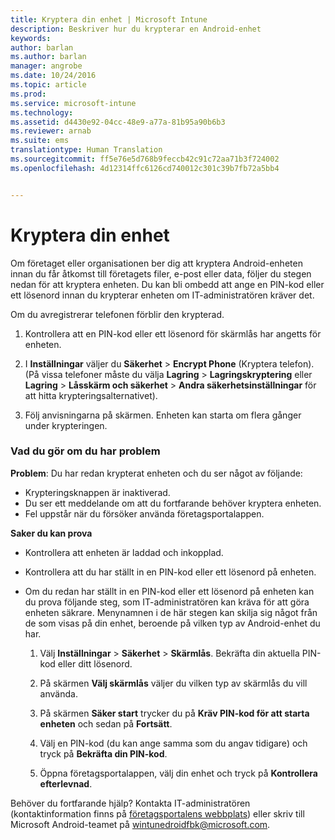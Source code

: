 ```yaml
---
title: Kryptera din enhet | Microsoft Intune
description: Beskriver hur du krypterar en Android-enhet
keywords: 
author: barlan
ms.author: barlan
manager: angrobe
ms.date: 10/24/2016
ms.topic: article
ms.prod: 
ms.service: microsoft-intune
ms.technology: 
ms.assetid: d4430e92-04cc-48e9-a77a-81b95a90b6b3
ms.reviewer: arnab
ms.suite: ems
translationtype: Human Translation
ms.sourcegitcommit: ff5e76e5d768b9feccb42c91c72aa71b3f724002
ms.openlocfilehash: 4d12314ffc6126cd740012c301c39b7fb72a5bb4


---
```



# Kryptera din enhet

Om företaget eller organisationen ber dig att kryptera Android-enheten innan du får åtkomst till företagets filer, e-post eller data, följer du stegen nedan för att kryptera enheten. Du kan bli ombedd att ange en PIN-kod eller ett lösenord innan du krypterar enheten om IT-administratören kräver det.

Om du avregistrerar telefonen förblir den krypterad.

1.  Kontrollera att en PIN-kod eller ett lösenord för skärmlås har angetts för enheten.

2.  I **Inställningar** väljer du **Säkerhet** &gt; **Encrypt Phone** (Kryptera telefon).
    (På vissa telefoner måste du välja **Lagring** &gt; **Lagringskryptering** eller **Lagring** &gt; **Låsskärm och säkerhet** &gt; **Andra säkerhetsinställningar** för att hitta krypteringsalternativet).

3.  Följ anvisningarna på skärmen. Enheten kan starta om flera gånger under krypteringen.

### Vad du gör om du har problem
**Problem**: Du har redan krypterat enheten och du ser något av följande:

- Krypteringsknappen är inaktiverad.
- Du ser ett meddelande om att du fortfarande behöver kryptera enheten.
- Fel uppstår när du försöker använda företagsportalappen.

**Saker du kan prova**

- Kontrollera att enheten är laddad och inkopplad.
- Kontrollera att du har ställt in en PIN-kod eller ett lösenord på enheten.
- Om du redan har ställt in en PIN-kod eller ett lösenord på enheten kan du prova följande steg, som IT-administratören kan kräva för att göra enheten säkrare. Menynamnen i de här stegen kan skilja sig något från de som visas på din enhet, beroende på vilken typ av Android-enhet du har.

    1. Välj **Inställningar** > **Säkerhet** > **Skärmlås**. Bekräfta din aktuella PIN-kod eller ditt lösenord.

    2. På skärmen **Välj skärmlås** väljer du vilken typ av skärmlås du vill använda.

    3. På skärmen **Säker start** trycker du på **Kräv PIN-kod för att starta enheten** och sedan på **Fortsätt**.

    4. Välj en PIN-kod (du kan ange samma som du angav tidigare) och tryck på **Bekräfta din PIN-kod**.

    5. Öppna företagsportalappen, välj din enhet och tryck på **Kontrollera efterlevnad**.

Behöver du fortfarande hjälp? Kontakta IT-administratören (kontaktinformation finns på [företagsportalens webbplats](http://portal.manage.microsoft.com)) eller skriv till Microsoft Android-teamet på wintunedroidfbk@microsoft.com.



<!--HONumber=Oct16_HO3-->



